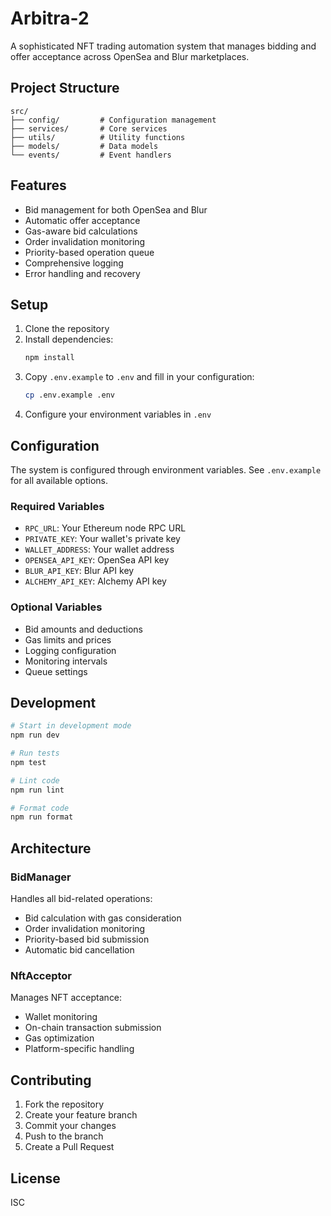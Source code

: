 # Arbitra-2

A sophisticated NFT trading automation system that manages bidding and offer acceptance across OpenSea and Blur marketplaces.

## Project Structure

```
src/
├── config/         # Configuration management
├── services/       # Core services
├── utils/          # Utility functions
├── models/         # Data models
└── events/         # Event handlers
```

## Features

- Bid management for both OpenSea and Blur
- Automatic offer acceptance
- Gas-aware bid calculations
- Order invalidation monitoring
- Priority-based operation queue
- Comprehensive logging
- Error handling and recovery

## Setup

1. Clone the repository
2. Install dependencies:
   ```bash
   npm install
   ```
3. Copy `.env.example` to `.env` and fill in your configuration:
   ```bash
   cp .env.example .env
   ```
4. Configure your environment variables in `.env`

## Configuration

The system is configured through environment variables. See `.env.example` for all available options.

### Required Variables

- `RPC_URL`: Your Ethereum node RPC URL
- `PRIVATE_KEY`: Your wallet's private key
- `WALLET_ADDRESS`: Your wallet address
- `OPENSEA_API_KEY`: OpenSea API key
- `BLUR_API_KEY`: Blur API key
- `ALCHEMY_API_KEY`: Alchemy API key

### Optional Variables

- Bid amounts and deductions
- Gas limits and prices
- Logging configuration
- Monitoring intervals
- Queue settings

## Development

```bash
# Start in development mode
npm run dev

# Run tests
npm test

# Lint code
npm run lint

# Format code
npm run format
```

## Architecture

### BidManager

Handles all bid-related operations:
- Bid calculation with gas consideration
- Order invalidation monitoring
- Priority-based bid submission
- Automatic bid cancellation

### NftAcceptor

Manages NFT acceptance:
- Wallet monitoring
- On-chain transaction submission
- Gas optimization
- Platform-specific handling

## Contributing

1. Fork the repository
2. Create your feature branch
3. Commit your changes
4. Push to the branch
5. Create a Pull Request

## License

ISC
